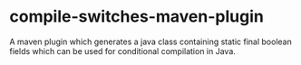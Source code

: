 # compile-switches-maven-plugin
A maven plugin which generates a java class containing static final boolean fields which can be used for conditional compilation in Java.
